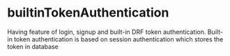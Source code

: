 # builtinTokenAuthentication
Having feature of login, signup and built-in DRF token authentication. Built-in token authentication is based on session authentication which stores the token in database
